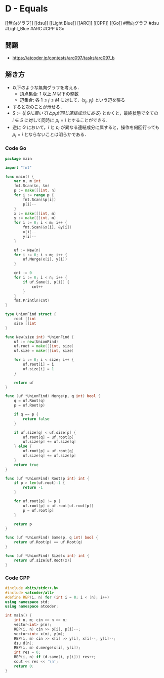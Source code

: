 # D - Equals
[[無向グラフ]] [[dsu]] [[Light Blue]] [[ARC]] [[CPP]] [[Go]]
#無向グラフ #dsu #Light_Blue #ARC #CPP #Go 

## 問題
- https://atcoder.jp/contests/arc097/tasks/arc097_b

## 解き方
- 以下のような無向グラフを考える．
	- 頂点集合: $1$ 以上 $N$ 以下の整数
	- 辺集合: 各 $1 \leq j \leq M$ に対して，$(x_j,\ y_j)$ という辺を張る
- すると次のことが示せる．
- $S := \{i | G に置いて i と p_i が同じ連結成分にある\}$ とおくと，最終状態で全ての $i \in S$ に対して同時に $p_i = i$ とすることができる．
- 逆に $G$ において，$i$ と $p_i$ が異なる連結成分に属すると，操作を何回行っても $p_i = i$ とならないことは明らかである．

### Code Go
```go
package main

import "fmt"

func main() {
	var n, m int
	fmt.Scan(&n, &m)
	p := make([]int, n)
	for i := range p {
		fmt.Scan(&p[i])
		p[i]--
	}
	x := make([]int, m)
	y := make([]int, m)
	for i := 0; i < m; i++ {
		fmt.Scan(&x[i], &y[i])
		x[i]--
		y[i]--
	}

	uf := New(n)
	for i := 0; i < m; i++ {
		uf.Merge(x[i], y[i])
	}

	cnt := 0
	for i := 0; i < n; i++ {
		if uf.Same(i, p[i]) {
			cnt++
		}
	}
	fmt.Println(cnt)
}

type UnionFind struct {
	root []int
	size []int
}

func New(size int) *UnionFind {
	uf := new(UnionFind)
	uf.root = make([]int, size)
	uf.size = make([]int, size)

	for i := 0; i < size; i++ {
		uf.root[i] = i
		uf.size[i] = 1
	}

	return uf
}

func (uf *UnionFind) Merge(p, q int) bool {
	q = uf.Root(q)
	p = uf.Root(p)

	if q == p {
		return false
	}

	if uf.size[q] < uf.size[p] {
		uf.root[q] = uf.root[p]
		uf.size[p] += uf.size[q]
	} else {
		uf.root[p] = uf.root[q]
		uf.size[q] += uf.size[p]
	}
	return true
}

func (uf *UnionFind) Root(p int) int {
	if p > len(uf.root)-1 {
		return -1
	}

	for uf.root[p] != p {
		uf.root[p] = uf.root[uf.root[p]]
		p = uf.root[p]
	}

	return p
}

func (uf *UnionFind) Same(p, q int) bool {
	return uf.Root(p) == uf.Root(q)
}

func (uf *UnionFind) Size(x int) int {
	return uf.size[uf.Root(x)]
}
```

### Code CPP

```c++
#include <bits/stdc++.h>
#include <atcoder/all>
#define REP(i, n) for (int i = 0; i < (n); i++)
using namespace std;
using namespace atcoder;

int main() {
	int n, m; cin >> n >> m;
	vector<int> p(n);
	REP(i, n) cin >> p[i], p[i]--;
	vector<int> x(m), y(m);
	REP(i, m) cin >> x[i] >> y[i], x[i]--, y[i]--;
	dsu d(n);
	REP(i, m) d.merge(x[i], y[i]);
	int res = 0;
	REP(i, n) if (d.same(i, p[i])) res++;
	cout << res << '\n';
    return 0;
}
```
